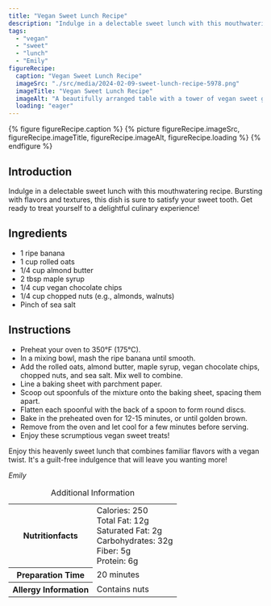 ```yaml
---
title: "Vegan Sweet Lunch Recipe"
description: "Indulge in a delectable sweet lunch with this mouthwatering vegan recipe. Bursting with flavors and textures, this dish is sure to satisfy your sweet tooth. Get ready to treat yourself to a delightful culinary experience!"
tags:
  - "vegan"
  - "sweet"
  - "lunch"
  - "Emily"
figureRecipe: 
  caption: "Vegan Sweet Lunch Recipe"
  imageSrc: "./src/media/2024-02-09-sweet-lunch-recipe-5978.png"
  imageTitle: "Vegan Sweet Lunch Recipe"
  imageAlt: "A beautifully arranged table with a tower of vegan sweet gifts, garnished with nuts and maple syrup, surrounded by fresh fruits."
  loading: "eager"
---
```


{% figure figureRecipe.caption %}
{% picture figureRecipe.imageSrc, figureRecipe.imageTitle, figureRecipe.imageAlt, figureRecipe.loading %}
{% endfigure %}

## Introduction

Indulge in a delectable sweet lunch with this mouthwatering recipe. Bursting with flavors and textures, this dish is sure to satisfy your sweet tooth. Get ready to treat yourself to a delightful culinary experience!

## Ingredients

- 1 ripe banana
- 1 cup rolled oats
- 1/4 cup almond butter
- 2 tbsp maple syrup
- 1/4 cup vegan chocolate chips
- 1/4 cup chopped nuts (e.g., almonds, walnuts)
- Pinch of sea salt

## Instructions

- Preheat your oven to 350°F (175°C).
- In a mixing bowl, mash the ripe banana until smooth.
- Add the rolled oats, almond butter, maple syrup, vegan chocolate chips, chopped nuts, and sea salt. Mix well to combine.
- Line a baking sheet with parchment paper.
- Scoop out spoonfuls of the mixture onto the baking sheet, spacing them apart.
- Flatten each spoonful with the back of a spoon to form round discs.
- Bake in the preheated oven for 12-15 minutes, or until golden brown.
- Remove from the oven and let cool for a few minutes before serving.
- Enjoy these scrumptious vegan sweet treats!

Enjoy this heavenly sweet lunch that combines familiar flavors with a vegan twist. It's a guilt-free indulgence that will leave you wanting more!

*Emily*

<table><caption class='sr-only'>Additional Information</caption><tr><th>Nutritionfacts</th><td>Calories: 250<br />
Total Fat: 12g<br />
Saturated Fat: 2g<br />
Carbohydrates: 32g<br />
Fiber: 5g<br />
Protein: 6g&nbsp;</td></tr><tr><th>Preparation Time</th><td>20 minutes&nbsp;</td></tr><tr><th>Allergy Information</th><td>Contains nuts&nbsp;</td></tr></table>

